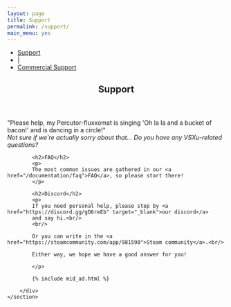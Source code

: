 ```yaml
---
layout: page
title: Support
permalink: /support/
main_menu: yes
---
```

<div id="main" class="alt">
    <section id="one">
        <div class="inner">
            <ul class="actions horizontal">
                <li><a href="/support" class="button special">Support</a></li>
                <li>|</li>
                <li><a href="/support/commercial" class="button">Commercial Support</a></li>
            </ul>
            <header class="major">
                <h1>Support</h1>
            </header>
            <p>
                "Please help, my Percutor-fluxxomat is singing 'Oh la la and a bucket of bacon!' and is dancing in a circle!"<br/>
                <i>Not sure if we're actually sorry about that... Do you have any VSXu-related questions?</i>
            </p>
            
            <h2>FAQ</h2>
            <p>
            The most common issues are gathered in our <a href="/documentation/faq">FAQ</a>, so please start there!
            </p>

            <h2>Discord</h2>
            <p>
            If you need personal help, please step by <a href="https://discord.gg/gD6reEb" target="_blank">our discord</a> 
            and say hi.<br/>
            <br/>
            
            Or you can write in the <a href="https://steamcommunity.com/app/981590">Steam community</a>.<br/>
            
            Either way, we hope we have a good answer for you!

            </p>
            
            {% include mid_ad.html %}
            
        </div>
    </section>
</div>
